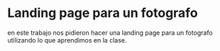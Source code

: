 # Landing page para un fotografo
en este trabajo nos pidieron hacer una landing page para un fotografo utilizando lo que aprendimos en la clase.